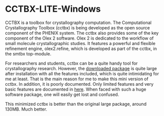# CCTBX-LITE-Windows

CCTBX is a toolbox for crystallography computation. The Computational Crystallography Toolbox (cctbx) is being developed as the open source component of the PHENIX system. The cctbx also provides some of the key component of the Olex 2 software. Olex 2 is dedicated to the workflow of small molecule crystallographic studies. It features a powerful and flexible refinement engine, olex2.refine, which is developed as part of the cctbx, in the smtbx top-module.

For researchers and students, cctbx can be a quite handy tool for crystallography research. However, the [downloaded package](http://cci.lbl.gov/cctbx_build/) is quite large after installation with all the features included, which is quite intimidating for me at least. That is the main reason for me to make this mini version of cctbx. In addition, it is poorly documented. Only limited features and very basic features are documented in [here](https://cci.lbl.gov/cctbx_docs/index.html). When faced with such a huge software package, one will easily get lost and confused.

This minimized cctbx is better than the original large package, around 130MB. Much better.